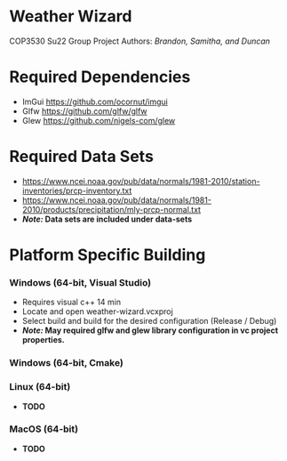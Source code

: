 # **Weather Wizard**
COP3530 Su22 Group Project
Authors: *Brandon, Samitha, and Duncan*

# **Required Dependencies**
* ImGui https://github.com/ocornut/imgui
* Glfw https://github.com/glfw/glfw
* Glew https://github.com/nigels-com/glew
 
# **Required Data Sets**
* https://www.ncei.noaa.gov/pub/data/normals/1981-2010/station-inventories/prcp-inventory.txt
* https://www.ncei.noaa.gov/pub/data/normals/1981-2010/products/precipitation/mly-prcp-normal.txt
* ***Note:* Data sets are included under **data-sets****

# **Platform Specific Building**
### Windows (64-bit, Visual Studio)
* Requires visual c++ 14 min
* Locate and open weather-wizard.vcxproj
* Select build and build for the desired configuration (Release / Debug)
* ***Note:* May required glfw and glew library configuration in vc project properties.**
### Windows (64-bit, Cmake)
### Linux (64-bit)
* **TODO**
### MacOS (64-bit)
* **TODO**